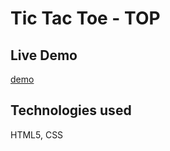 # Tic Tac Toe - TOP
## Live Demo
[demo](https://22tsb.github.io/Tic-Tac-Toe-project) 
## Technologies used
HTML5, CSS
